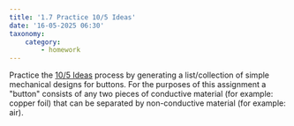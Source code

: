```yaml
---
title: '1.7 Practice 10/5 Ideas'
date: '16-05-2025 06:30'
taxonomy:
    category:
        - homework
---
```


Practice the [10/5 Ideas](https://hsci214.caseyanderson.com/home/week-1/ten-five-ideas) process by generating a list/collection of simple mechanical designs for buttons. For the purposes of this assignment a "button" consists of any two pieces of conductive material (for example: copper foil) that can be separated by non-conductive material (for example: air).
